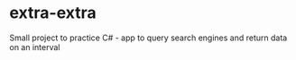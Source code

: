 extra-extra
===========

Small project to practice C# - app to query search engines and return data on an interval
